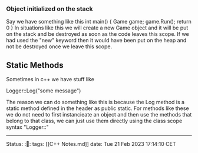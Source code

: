 ### Object initialized on the stack
Say we have something like this
  int main() {
  Game game;
  game.Run();
  return 0
  }
In situations like this we will create a new Game object and it will be put on
the stack and be destroyed as soon as the code leaves this scope. If we had
used the "new" keyword then it would have been put on the heap and not be
destroyed once we leave this scope. 

## Static Methods
Sometimes in c++ we have stuff like

  Logger::Log("some message")

The reason we can do something like this is because the Log method is a static
method defined in the header as public static. For methods like these we do not
need to first instancieate an object and then use the methods that belong to
that class, we can just use them directly using the class scope syntax "Logger::"

---
Status: :🌳:
tags: [[C++ Notes.md]]
date: Tue 21 Feb 2023 17:14:10 CET
